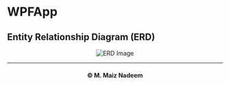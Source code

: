 # WPFApp

## Entity Relationship Diagram (ERD)

<p align="center">
  <img src="https://github.com/MaizNadeem/WPFApp/blob/master/Frontend Screenshots/ERD.png?raw=true"
  alt="ERD Image" />
</p>

<hr></hr>
<h4 align="center"> © M. Maiz Nadeem </h4>